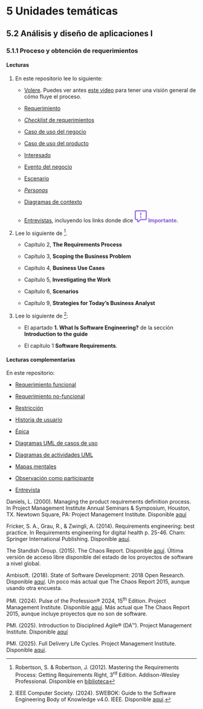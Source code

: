 # 5 Unidades temáticas

## 5.2 Análisis y diseño de aplicaciones I

### 5.1.1 Proceso y obtención de requerimientos

#### Lecturas

1. En este repositorio lee lo siguiente:

    * [Volere](/2_Tecnicas_y_herramientas/2_06_.Modelos_de_proceso/2_06_01_Volere.md). Puedes ver antes
      [este video](https://www.youtube.com/watch?v=M5Z1igBmM3w) para tener una
      visión general de cómo fluye el proceso.

    * [Requerimiento](/4_Conceptos/4_Requerimiento.md)

    * [*Checklist* de
      requerimientos](/2_Tecnicas_y_herramientas/2_01_.Relevamiento/2_01_04_Checklist_requerimientos.md)

    * [Caso de uso del negocio](/4_Conceptos/4_Caso_de_uso_del_negocio.md)

    * [Caso de uso del producto](/4_Conceptos/4_Caso_de_uso_del_producto.md)

    * [Interesado](/4_Conceptos/4_Interesado.md)

    * [Evento del negocio](/4_Conceptos/4_Evento_del_negocio.md)

    * [Escenario](/4_Conceptos/4_Escenario.md)

    * [*Personas*](/2_Tecnicas_y_herramientas/2_01_.Relevamiento/2_01_03_Personas.md)

    * [Diagramas de contexto](/2_Tecnicas_y_herramientas/2_01_.Relevamiento/2_01_02_Diagramas_de_contexto.md)

    * [Entrevistas](/2_Tecnicas_y_herramientas/2_01_.Relevamiento/2_01_07_Entrevista.md),
      incluyendo los links donde dice ![](/assets/report-16.svg) <span
      style="color:#8256d0;font-weight:bold">Importante</span>.

2. Lee lo siguiente de [^1].

    * Capítulo 2, **The Requirements Process**

    * Capítulo 3, **Scoping the Business Problem**

    * Capítulo 4, **Business Use Cases**

    * Capítulo 5, **Investigating the Work**

    * Capítulo 6, **Scenarios**

    * Capítulo 9, **Strategies for Today’s Business Analyst**

3. Lee lo siguiente de [^2]:

    * El apartado **1. What Is Software Engineering?** de la sección
      **Introduction to the guide**

    * El capítulo 1 **Software Requirements**.

[^1]: Robertson, S. & Robertson, J. (2012). Mastering the Requirements Process:
    Getting Requirements Right, 3<sup>rd</sup> Edition. Addison-Wesley
    Professional. Disponible en
    [biblioteca](https://catalogo.ucu.edu.uy/cgi-bin/koha/opac-detail.pl?biblionumber=121158)

[^2]: IEEE Computer Society. (2024). SWEBOK: Guide to the Software Engineering
    Body of Knowledge v4.0. IEEE. Disponible
    [aquí](https://ieeecs-media.computer.org/media/education/swebok/swebok-v4.pdf).

#### Lecturas complementarias

En este repositorio:

* [Requerimiento funcional](/4_Conceptos/4_Requerimiento_funcional.md)

* [Requerimiento no-funcional](/4_Conceptos/4_Requerimiento_no_funcional.md)

* [Restricción](/4_Conceptos/4_Restriccion.md)

* [Historia de usuario](/4_Conceptos/4_Historia_de_usuario.md)

* [Épica](/4_Conceptos/4_Epica.md)

* [Diagramas UML de casos de
  uso](/2_Tecnicas_y_herramientas/2_04_.Modelos_de_comportamiento/2_04_02_Diagramas_de_casos_de_uso_UML.md)

* [Diagramas de actividades
  UML](/2_Tecnicas_y_herramientas/2_04_.Modelos_de_comportamiento/2_04_01_Diagramas_de_actividades_UML.md)

* [Mapas
  mentales](/2_Tecnicas_y_herramientas/2_01_.Relevamiento/2_01_01_Mapas_mentales.md)

* [Observación como
  participante](/2_Tecnicas_y_herramientas/2_01_.Relevamiento/2_01_06_Observacion_Participante.md)

* [Entrevista](/2_Tecnicas_y_herramientas/2_01_.Relevamiento/2_01_07_Entrevista.md)

Daniels, L. (2000). Managing the product requirements definition process. In
Project Management Institute Annual Seminars & Symposium, Houston, TX. <!--
cSpell:disable -->Newtown<!-- cSpell:enable --> Square, PA: Project Management
Institute. Disponible
[aquí](https://www.pmi.org/learning/library/product-requirements-definition-process-foundation-1894)

<!-- cSpell:disable -->
Fricker, S. A., Grau, R., & Zwingli, A. (2014). Requirements engineering: best
practice. In Requirements engineering for digital health p. 25-46. Cham:
Springer International Publishing. Disponible
[aquí](https://www.diva-portal.org/smash/get/diva2:834026/FULLTEXT01.pdf).
<!-- cSpell:enable -->

The Standish Group. (2015). The Chaos Report. Disponible
[aquí](https://www.standishgroup.com/sample_research_files/CHAOSReport2015-Final.pdf).
Última versión de acceso libre disponible del estado de los proyectos de
software a nivel global.

<!-- cSpell:disable -->
Ambisoft. (2018). State of Software Development: 2018 Open Research. Disponible
[aquí](http://www.ambysoft.com/surveys/softwareDevelopment2018.html). Un poco
más actual que The Chaos Report 2015, aunque usando otra encuesta.
<!-- cSpell:enable -->

PMI. (2024). Pulse of the Profession® 2024, 15<sup>th</sup> Edition. Project
Management Institute. Disponible
[aquí](https://www.pmi.org/learning/thought-leadership/pulse/future-of-project-work).
Más actual que The Chaos Report 2015, aunque incluye proyectos que no son de
software.

PMI. (2025). Introduction to Disciplined Agile® (DA™). Project Management
Institute. Disponible
[aquí](https://www.pmi.org/disciplined-agile/introduction-to-disciplined-agile)

PMI. (2025). Full Delivery Life Cycles. Project Management Institute.
Disponible [aquí](https://www.pmi.org/disciplined-agile/lifecycle).

